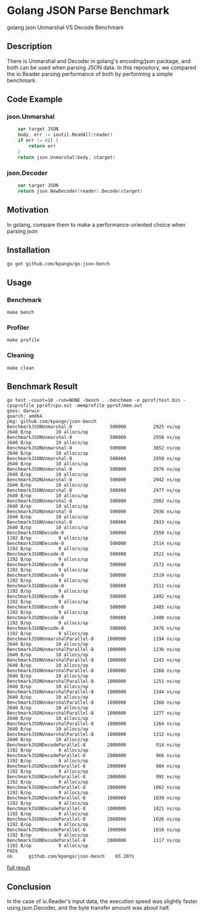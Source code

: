 # Golang JSON Parse Benchmark
golang json Unmarshal VS Decode Benchmark

## Description
There is Unmarshal and Decoder in golang's encoding/json package, and both can be used when parsing JSON data.
In this repository, we compared the io.Reader parsing performance of both by performing a simple benchmark.

## Code Example
### json.Unmarshal
```go
	var target JSON
	body, err := ioutil.ReadAll(reader)
	if err != nil {
		return err
	}
	return json.Unmarshal(body, &target)
```

### json.Decoder
```go
	var target JSON
	return json.NewDecoder(reader).Decode(&target)
```

## Motivation
In golang, compare them to make a performance-oriented choice when parsing json

## Installation
```
go get github.com/kpango/go-json-bench
```

## Usage
### Benchmark
```
make bench
```
### Profiler
```
make profile
```
### Cleaning
```
make clean
```


## Benchmark Result
```
go test -count=10 -run=NONE -bench . -benchmem -o pprof/test.bin -cpuprofile pprof/cpu.out -memprofile pprof/mem.out
goos: darwin
goarch: amd64
pkg: github.com/kpango/json-bench
BenchmarkJSONUnmarshal-8           	  500000	      2925 ns/op	    2640 B/op	      10 allocs/op
BenchmarkJSONUnmarshal-8           	  500000	      2958 ns/op	    2640 B/op	      10 allocs/op
BenchmarkJSONUnmarshal-8           	  500000	      3052 ns/op	    2640 B/op	      10 allocs/op
BenchmarkJSONUnmarshal-8           	  500000	      2959 ns/op	    2640 B/op	      10 allocs/op
BenchmarkJSONUnmarshal-8           	  500000	      2976 ns/op	    2640 B/op	      10 allocs/op
BenchmarkJSONUnmarshal-8           	  500000	      2942 ns/op	    2640 B/op	      10 allocs/op
BenchmarkJSONUnmarshal-8           	  500000	      2977 ns/op	    2640 B/op	      10 allocs/op
BenchmarkJSONUnmarshal-8           	  500000	      2982 ns/op	    2640 B/op	      10 allocs/op
BenchmarkJSONUnmarshal-8           	  500000	      2936 ns/op	    2640 B/op	      10 allocs/op
BenchmarkJSONUnmarshal-8           	  500000	      2933 ns/op	    2640 B/op	      10 allocs/op
BenchmarkJSONDecode-8              	  500000	      2550 ns/op	    1192 B/op	       9 allocs/op
BenchmarkJSONDecode-8              	  500000	      2514 ns/op	    1192 B/op	       9 allocs/op
BenchmarkJSONDecode-8              	  500000	      2521 ns/op	    1192 B/op	       9 allocs/op
BenchmarkJSONDecode-8              	  500000	      2572 ns/op	    1192 B/op	       9 allocs/op
BenchmarkJSONDecode-8              	  500000	      2519 ns/op	    1192 B/op	       9 allocs/op
BenchmarkJSONDecode-8              	  500000	      2511 ns/op	    1192 B/op	       9 allocs/op
BenchmarkJSONDecode-8              	  500000	      2492 ns/op	    1192 B/op	       9 allocs/op
BenchmarkJSONDecode-8              	  500000	      2485 ns/op	    1192 B/op	       9 allocs/op
BenchmarkJSONDecode-8              	  500000	      2488 ns/op	    1192 B/op	       9 allocs/op
BenchmarkJSONDecode-8              	  500000	      2476 ns/op	    1192 B/op	       9 allocs/op
BenchmarkJSONUnmarshalParallel-8   	 1000000	      1194 ns/op	    2640 B/op	      10 allocs/op
BenchmarkJSONUnmarshalParallel-8   	 1000000	      1236 ns/op	    2640 B/op	      10 allocs/op
BenchmarkJSONUnmarshalParallel-8   	 1000000	      1243 ns/op	    2640 B/op	      10 allocs/op
BenchmarkJSONUnmarshalParallel-8   	 1000000	      1268 ns/op	    2640 B/op	      10 allocs/op
BenchmarkJSONUnmarshalParallel-8   	 1000000	      1251 ns/op	    2640 B/op	      10 allocs/op
BenchmarkJSONUnmarshalParallel-8   	 1000000	      1344 ns/op	    2640 B/op	      10 allocs/op
BenchmarkJSONUnmarshalParallel-8   	 1000000	      1360 ns/op	    2640 B/op	      10 allocs/op
BenchmarkJSONUnmarshalParallel-8   	 1000000	      1277 ns/op	    2640 B/op	      10 allocs/op
BenchmarkJSONUnmarshalParallel-8   	 1000000	      1264 ns/op	    2640 B/op	      10 allocs/op
BenchmarkJSONUnmarshalParallel-8   	 1000000	      1312 ns/op	    2640 B/op	      10 allocs/op
BenchmarkJSONDecodeParallel-8      	 2000000	       914 ns/op	    1192 B/op	       9 allocs/op
BenchmarkJSONDecodeParallel-8      	 2000000	       966 ns/op	    1192 B/op	       9 allocs/op
BenchmarkJSONDecodeParallel-8      	 2000000	       984 ns/op	    1192 B/op	       9 allocs/op
BenchmarkJSONDecodeParallel-8      	 2000000	       992 ns/op	    1192 B/op	       9 allocs/op
BenchmarkJSONDecodeParallel-8      	 2000000	      1062 ns/op	    1192 B/op	       9 allocs/op
BenchmarkJSONDecodeParallel-8      	 1000000	      1039 ns/op	    1192 B/op	       9 allocs/op
BenchmarkJSONDecodeParallel-8      	 1000000	      1021 ns/op	    1192 B/op	       9 allocs/op
BenchmarkJSONDecodeParallel-8      	 2000000	      1026 ns/op	    1192 B/op	       9 allocs/op
BenchmarkJSONDecodeParallel-8      	 1000000	      1016 ns/op	    1192 B/op	       9 allocs/op
BenchmarkJSONDecodeParallel-8      	 2000000	      1117 ns/op	    1192 B/op	       9 allocs/op
PASS
ok  	github.com/kpango/json-bench	65.207s
```
[full result](https://github.com/kpango/go-json-bench/blob/master/result.tsv)

## Conclusion
In the case of io.Reader's input data, the execution speed was slightly faster using json.Decoder, and the byte transfer amount was about half.
